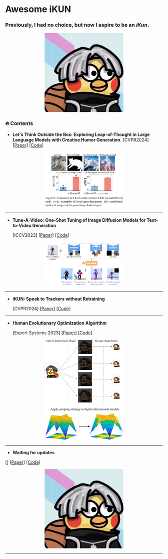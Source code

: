 # **Awesome iKUN**

### **Previously, I had no choice, but now I aspire to be an *iKun*.**
<div align=center>
<img src="image/ikun.png" width=50% height=50%>
</div>

### 🔥 Contents


- **Let's Think Outside the Box: Exploring Leap-of-Thought in Large Language Models with Creative Humor Generation.**
  [CVPR2024] [[Paper](https://openaccess.thecvf.com/content/CVPR2024/html/Zhong_Lets_Think_Outside_the_Box_Exploring_Leap-of-Thought_in_Large_Language_CVPR_2024_paper.html)] [[Code](https://github.com/sail-sg/CLoT)] 

<div align=center>
<img src="image/CLoT.png" width=50% height=50%>
</div>

<hr /> 

- **Tune-A-Video: One-Shot Tuning of Image Diffusion Models for Text-to-Video Generation**

  [ICCV2023] [[Paper](https://openaccess.thecvf.com/content/ICCV2023/html/Wu_Tune-A-Video_One-Shot_Tuning_of_Image_Diffusion_Models_for_Text-to-Video_Generation_ICCV_2023_paper.html)] [[Code](https://github.com/showlab/Tune-A-Video)]

<div align=center>
<img src="image/Tune-A-Video.gif" width=50% height=50%>
</div>

<hr /> 

- **iKUN: Speak to Trackers without Retraining**

  [CVPR2024] [[Paper](https://openaccess.thecvf.com/content/CVPR2024/html/Du_iKUN_Speak_to_Trackers_without_Retraining_CVPR_2024_paper.html)] [[Code](https://github.com/dyhBUPT/iKUN)]

<hr /> 

- **Human Evolutionary Optimization Algorithm**

  [Expert Systems 2023] [[Paper](https://www.sciencedirect.com/science/article/pii/S0957417423031408#f0010)] [[Code]()] 

<div align=center>
<img src="image/Expert Systems.jpg" width=50% height=50%>
</div>

<hr /> 

- **Waiting for updates**

[] [[Paper]()] [[Code]()]

<div align=center>
<img src="image/ikun.png" width=50% height=50%>
</div>

<hr /> 
